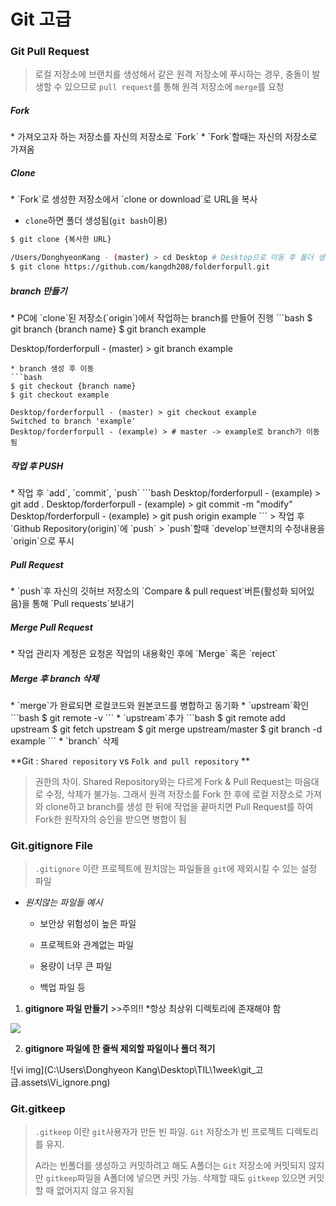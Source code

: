 <h1>
    Git 고급
</h1>

<h3>
    Git Pull Request
</h3>


> 로컬 저장소에 브랜치를 생성해서 같은 원격 저장소에 푸시하는 경우, 충돌이 발생할 수 있으므로 `pull request`를 통해 원격 저장소에 `merge`를 요청
>

<h5>
    <span style="font-style: bold ;"> Fork </span>
</h5>
* 가져오고자 하는 저장소를 자신의 저장소로 `Fork`
  * `Fork`할때는 자신의 저장소로 가져옴
<h5>
    <span style="font-style: bold ;"> Clone  </span>
</h5>
* `Fork`로 생성한 저장소에서 `clone or download`로 URL을 복사

  * `clone`하면 폴더 생성됨(`git bash`이용)

  ```bash
  $ git clone {복사한 URL}
  
  /Users/DonghyeonKang - (master) > cd Desktop # Desktop으로 이동 후 폴더 생성
  $ git clone https://github.com/kangdh208/folderforpull.git
  ```

<h5>
    <span style="font-style: bold ;"> branch 만들기  </span>
</h5>	
* PC에 `clone`된 저장소(`origin`)에서 작업하는 branch를 만들어 진행
```bash
$ git branch {branch name}
$ git branch example

Desktop/forderforpull - (master) > git branch example
```
* branch 생성 후 이동
```bash
$ git checkout {branch name}
$ git checkout example

Desktop/forderforpull - (master) > git checkout example
Switched to branch 'example'
Desktop/forderforpull - (example) > # master -> example로 branch가 이동됨
```
<h5>
    <span style="font-style: bold ;"> 작업 후 PUSH  </span>
</h5>	
* 작업 후 `add`, `commit`, `push`
```bash
Desktop/forderforpull - (example) > git add .
Desktop/forderforpull - (example) > git commit -m "modify"
Desktop/forderforpull - (example) > git push origin example
```
> 작업 후 `Github Repository(origin)`에 `push`
> `push`할때 `develop`브랜치의 수정내용을 `origin`으로 푸시
<h5>
    <span style="font-style: bold ;"> Pull Request  </span>
</h5>	
* `push`후 자신의 깃허브 저장소의 `Compare & pull request`버튼(활성화 되어있음)을 통해 `Pull requests`보내기
<h5>
    <span style="font-style: bold ;"> Merge Pull Request  </span>
</h5>	
* 작업 관리자 계정은 요청온 작업의 내용확인 후에 `Merge` 혹은 `reject`
<h5>
    <span style="font-style: bold ;"> Merge 후 branch 삭제  </span>
</h5>	
* `merge`가 완료되면 로컬코드와 원본코드를 병합하고 동기화
* `upstream`확인
```bash
$ git remote -v 
```
* `upstream`추가
```bash
$ git remote add upstream
$ git fetch upstream
$ git merge upstream/master
$ git branch -d example
```
* `branch` 삭제

**Git : `Shared repository` vs `Folk and pull repository` **

> 권한의 차이. Shared Repository와는 다르게 Fork & Pull Request는 마음대로 수정, 삭제가 불가능. 그래서 원격 저장소를 Fork 한 후에 로컬 저장소로 가져와 clone하고 branch를 생성 한 뒤에 작업을 끝마치면 Pull Request를 하여 Fork한 원작자의 승인을 받으면 병합이 됨

<h3>
    Git.gitignore File
</h3>

> `.gitignore` 이란 프로젝트에 원치않는 파일들을 `git`에 제외시킬 수 있는 설정 파일

* *원치않는 파일들 예시* 

  * 보안상 위험성이 높은 파일

  * 프로젝트와 관계없는 파일

  * 용량이 너무 큰 파일

  * 백업 파일 등

1. **gitignore 파일 만들기**          >>주의!!         *항상 최상위 디렉토리에 존재해야 함

<img src='C:\Users\Donghyeon Kang\Desktop\TIL\1week\git_고급.assets\vi_create.png'>

2. **gitignore 파일에 한 줄씩 제외할 파일이나 폴더 적기**

![vi img](C:\Users\Donghyeon Kang\Desktop\TIL\1week\git_고급.assets\Vi_ignore.png)



<h3>
    Git.gitkeep
</h3>


> `.gitkeep` 이란  `git`사용자가 만든 빈 파일. `Git` 저장소가 빈 프로젝트 디렉토리를 유지.
>
> A라는 빈폴더를 생성하고 커밋하려고 해도 A폴더는 `Git` 저장소에 커밋되지 않지만 `gitkeep`파일을 A폴더에 넣으면 커밋 가능. 삭제할 때도 `gitkeep` 있으면 커밋할 때 없어지지 않고 유지됨

